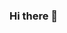 ### Hi there 👋

<!--![mr-robot-elliot-purple-aesthetic-background-ib42iloqckd5jgg0](https://github.com/arslan-112/arslan-112/assets/76623349/dcd22367-c06f-4d24-bbda-0bdf95fff458)

**arslan-112/arslan-112** is a ✨ _special_ ✨ repository because its `README.md` (this file) appears on your GitHub profile.

Here are some ideas to get you started:
- ✨ SOPHOMORE AT CUI 
- 🔭 I’m currently working on my web development skills...
- 🌱 I’m currently learning Data Science...
- ⚡ Fun fact: I love sports...
-->
